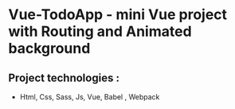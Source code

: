 # Vue-TodoApp - mini Vue project with Routing and Animated background

## Project technologies : 
- Html, Css, Sass, Js, Vue, Babel , Webpack
